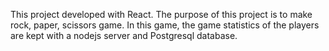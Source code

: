 This project developed with React. The purpose of this project is to make rock, paper, scissors game. In this game, the game statistics of the players are kept with a nodejs server and Postgresql database. 
